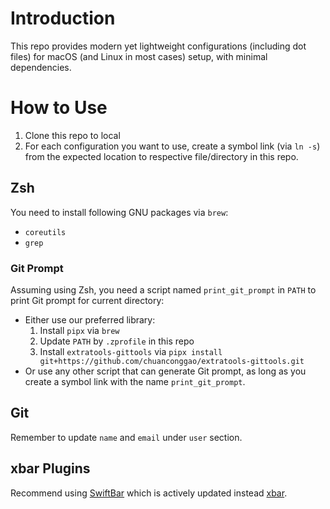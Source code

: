 # Introduction

This repo provides modern yet lightweight configurations (including dot files) for macOS (and Linux in most cases) setup, with minimal dependencies.

# How to Use

1. Clone this repo to local
2. For each configuration you want to use, create a symbol link (via `ln -s`) from the expected location to respective file/directory in this repo.

## Zsh

You need to install following GNU packages via `brew`:
- `coreutils`
- `grep`

### Git Prompt

Assuming using Zsh, you need a script named `print_git_prompt` in `PATH` to print Git prompt for current directory:
- Either use our preferred library:
    1. Install `pipx` via `brew`
    2. Update `PATH` by `.zprofile` in this repo
    3. Install `extratools-gittools` via `pipx install git+https://github.com/chuanconggao/extratools-gittools.git`
- Or use any other script that can generate Git prompt, as long as you create a symbol link with the name `print_git_prompt`.

## Git

Remember to update `name` and `email` under `user` section.

## xbar Plugins

Recommend using [SwiftBar](https://github.com/swiftbar/SwiftBar) which is actively updated instead [xbar](https://github.com/matryer/xbar).
